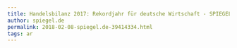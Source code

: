 ```yaml
---
title: Handelsbilanz 2017: Rekordjahr für deutsche Wirtschaft - SPIEGEL ONLINE - Wirtschaft
author: spiegel.de
permalink: 2018-02-08-spiegel.de-39414334.html
tags: ar
---
```


